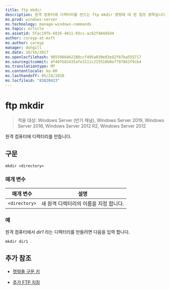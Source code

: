 ```yaml
---
title: ftp mkdir
description: 원격 컴퓨터에 디렉터리를 만드는 ftp mkdir 명령에 대 한 참조 항목입니다.
ms.prod: windows-server
ms.technology: manage-windows-commands
ms.topic: article
ms.assetid: 5fac19fb-6835-4011-93cc-ac62f484d5d4
author: coreyp-at-msft
ms.author: coreyp
manager: dongill
ms.date: 10/16/2017
ms.openlocfilehash: 98559664b2288ccf495a039e83e92fb7ba555717
ms.sourcegitcommit: 4f407b82435afe3111c215510b0ef797863f9cb4
ms.translationtype: MT
ms.contentlocale: ko-KR
ms.lasthandoff: 05/24/2020
ms.locfileid: "83820423"
---
```

# <a name="ftp-mkdir"></a>ftp mkdir

> 적용 대상: Windows Server (반기 채널), Windows Server 2019, Windows Server 2016, Windows Server 2012 R2, Windows Server 2012

원격 컴퓨터에 디렉터리를 만듭니다.

## <a name="syntax"></a>구문

```
mkdir <directory>
```

### <a name="parameters"></a>매개 변수

| 매개 변수 | 설명 |
| --------- | ----------- |
| `<directory>` | 새 원격 디렉터리의 이름을 지정 합니다. |

### <a name="examples"></a>예

원격 컴퓨터에서 *dir1* 라는 디렉터리를 만들려면 다음을 입력 합니다.

```
mkdir dir1
```

## <a name="additional-references"></a>추가 참조

- [명령줄 구문 키](command-line-syntax-key.md)

- [추가 FTP 지침](https://docs.microsoft.com/previous-versions/orphan-topics/ws.10/cc756013(v=ws.10))
